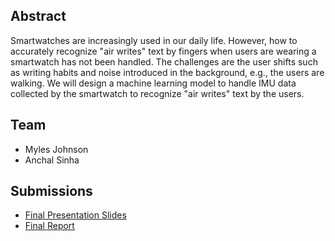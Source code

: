 ## Abstract

Smartwatches are increasingly used in our daily life. However, how to accurately recognize "air writes" text by fingers when users are wearing a smartwatch has not been handled. The challenges are the user shifts such as writing habits and noise introduced in the background, e.g., the users are walking. We will design a machine learning model to handle IMU data collected by the smartwatch to recognize "air writes" text by the users.

## Team

* Myles Johnson
* Anchal Sinha

## Submissions

* [Final Presentation Slides](https://docs.google.com/presentation/d/1_H9WaXdZecpDAY4uhZGEy5Dg0js1neWY28Mcll32O2U/edit?usp=sharing)
* [Final Report](https://github.com/Mylesthemonster/ece209as_project/blob/main/docs/report.md)

